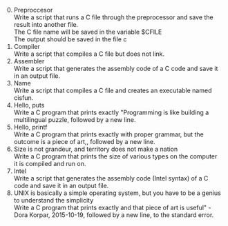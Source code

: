 0. Preproccesor<br>
Write a script that runs a C file through the preprocessor and save the result into another file.<br>
The C file name will be saved in the variable $CFILE<br>
The output should be saved in the file c
1. Compiler<br>
Write a script that compiles a C file but does not link.
2. Assembler<br>
Write a script that generates the assembly code of a C code and save it in an output file.
3. Name<br>
Write a script that compiles a C file and creates an executable named cisfun.
4. Hello, puts<br>
Write a C program that prints exactly "Programming is like building a multilingual puzzle, followed by a new line.
5. Hello, printf<br>
Write a C program that prints exactly with proper grammar, but the outcome is a piece of art,, followed by a new line.
6. Size is not grandeur, and territory does not make a nation<br>
Write a C program that prints the size of various types on the computer it is compiled and run on.
7. Intel<br>
Write a script that generates the assembly code (Intel syntax) of a C code and save it in an output file.
8. UNIX is basically a simple operating system, but you have to be a genius to understand the simplicity<br>
Write a C program that prints exactly and that piece of art is useful" - Dora Korpar, 2015-10-19, followed by a new line, to the standard error.
